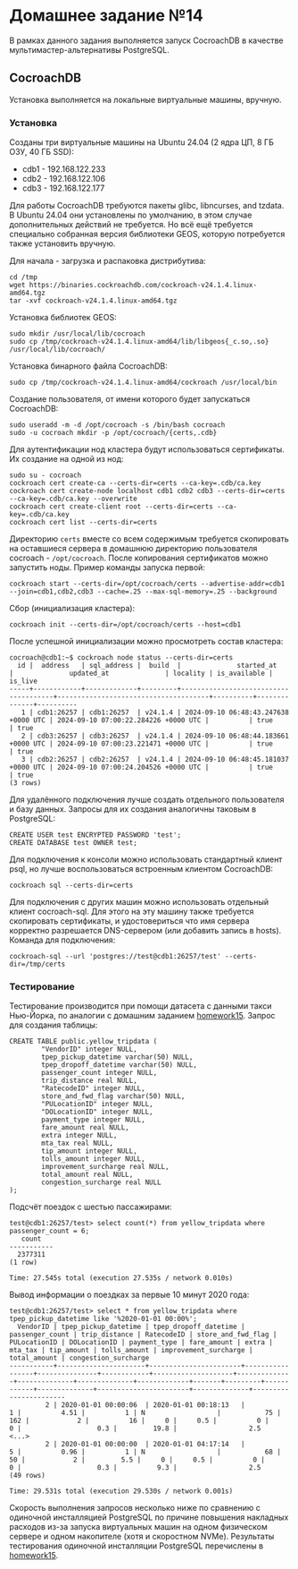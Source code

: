  
# Домашнее задание №14
В рамках данного задания выполняется запуск CocroachDB в качестве мультимастер-альтернативы PostgreSQL.

## CocroachDB

Установка выполняется на локальные виртуальные машины, вручную.

### Установка
Созданы три виртуальные машины на Ubuntu 24.04 (2 ядра ЦП, 8 ГБ ОЗУ, 40 ГБ SSD):

* cdb1 - 192.168.122.233
* cdb2 - 192.168.122.106
* cdb3 - 192.168.122.177

Для работы CocroachDB требуются пакеты glibc, libncurses, and tzdata. В Ubuntu 24.04 они установлены по умолчанию, в этом случае дополнительных действий не требуется. Но всё ещё требуется специально собранная версия библиотеки GEOS, которую потребуется также установить вручную.

Для начала - загрузка и распаковка дистрибутива:
```
cd /tmp
wget https://binaries.cockroachdb.com/cockroach-v24.1.4.linux-amd64.tgz
tar -xvf cockroach-v24.1.4.linux-amd64.tgz
```
Установка библиотек GEOS:
```
sudo mkdir /usr/local/lib/cocroach
sudo cp /tmp/cockroach-v24.1.4.linux-amd64/lib/libgeos{_c.so,.so} /usr/local/lib/cocroach/
```
Установка бинарного файла CocroachDB:
```
sudo cp /tmp/cockroach-v24.1.4.linux-amd64/cockroach /usr/local/bin
```
Создание пользователя, от имени которого будет запускаться CocroachDB:
```
sudo useradd -m -d /opt/cocroach -s /bin/bash cocroach
sudo -u cocroach mkdir -p /opt/cocroach/{certs,.cdb}
```
Для аутентификации нод кластера будут использоваться сертификаты. Их создание на одной из нод:
```
sudo su - cocroach
cockroach cert create-ca --certs-dir=certs --ca-key=.cdb/ca.key
cockroach cert create-node localhost cdb1 cdb2 cdb3 --certs-dir=certs --ca-key=.cdb/ca.key --overwrite
cockroach cert create-client root --certs-dir=certs --ca-key=.cdb/ca.key
cockroach cert list --certs-dir=certs
```
Директорию `certs` вместе со всем содержимым требуется скопировать на оставшиеся сервера в домашнюю директорию пользователя cocroach - `/opt/cocroach`. После копирования сертификатов можно запустить ноды. Пример команды запуска первой:
```
cockroach start --certs-dir=/opt/cocroach/certs --advertise-addr=cdb1 --join=cdb1,cdb2,cdb3 --cache=.25 --max-sql-memory=.25 --background
```
Сбор (инициализация кластера):
```
cockroach init --certs-dir=/opt/cocroach/certs --host=cdb1
```
После успешной инициализации можно просмотреть состав кластера:
```
cocroach@cdb1:~$ cockroach node status --certs-dir=certs
  id |  address   | sql_address |  build  |              started_at              |              updated_at              | locality | is_available | is_live
-----+------------+-------------+---------+--------------------------------------+--------------------------------------+----------+--------------+----------
   1 | cdb1:26257 | cdb1:26257  | v24.1.4 | 2024-09-10 06:48:43.247638 +0000 UTC | 2024-09-10 07:00:22.284226 +0000 UTC |          | true         | true
   2 | cdb3:26257 | cdb3:26257  | v24.1.4 | 2024-09-10 06:48:44.183661 +0000 UTC | 2024-09-10 07:00:23.221471 +0000 UTC |          | true         | true
   3 | cdb2:26257 | cdb2:26257  | v24.1.4 | 2024-09-10 06:48:45.181037 +0000 UTC | 2024-09-10 07:00:24.204526 +0000 UTC |          | true         | true
(3 rows)
```
Для удалённого подключения лучше создать отдельного пользователя и базу данных. Запросы для их создания аналогичны таковым в PostgreSQL:
```
CREATE USER test ENCRYPTED PASSWORD 'test';
CREATE DATABASE test OWNER test;
```
Для подключения к консоли можно использовать стандартный клиент psql, но лучше воспользоваться встроенным клиентом CocroachDB:
```
cockroach sql --certs-dir=certs
```
Для подключения с других машин можно использовать отдельный клиент cocroach-sql. Для этого на эту машину также требуется скопировать сертификаты, и удостовериться что имя сервера корректно разрешается DNS-сервером (или добавить запись в hosts). Команда для подключения:
```
cockroach-sql --url 'postgres://test@cdb1:26257/test' --certs-dir=/tmp/certs
```

### Тестирование
Тестирование производится при помощи датасета с данными такси Нью-Йорка, по аналогии с домашним заданием [homework15](../homework15). Запрос для создания таблицы:
```
CREATE TABLE public.yellow_tripdata (
        "VendorID" integer NULL,
        tpep_pickup_datetime varchar(50) NULL,
        tpep_dropoff_datetime varchar(50) NULL,
        passenger_count integer NULL,
        trip_distance real NULL,
        "RatecodeID" integer NULL,
        store_and_fwd_flag varchar(50) NULL,
        "PULocationID" integer NULL,
        "DOLocationID" integer NULL,
        payment_type integer NULL,
        fare_amount real NULL,
        extra integer NULL,
        mta_tax real NULL,
        tip_amount integer NULL,
        tolls_amount integer NULL,
        improvement_surcharge real NULL,
        total_amount real NULL,
        congestion_surcharge real NULL
);
```
Подсчёт поездок с шестью пассажирами:
```
test@cdb1:26257/test> select count(*) from yellow_tripdata where passenger_count = 6;                                     
   count
-----------
  2377311
(1 row)

Time: 27.545s total (execution 27.535s / network 0.010s)
```
Вывод информации о поездках за первые 10 минут 2020 года:
```
test@cdb1:26257/test> select * from yellow_tripdata where tpep_pickup_datetime like '%2020-01-01 00:00%';                 
  VendorID | tpep_pickup_datetime | tpep_dropoff_datetime | passenger_count | trip_distance | RatecodeID | store_and_fwd_flag | PULocationID | DOLocationID | payment_type | fare_amount | extra | mta_tax | tip_amount | tolls_amount | improvement_surcharge | total_amount | congestion_surcharge
-----------+----------------------+-----------------------+-----------------+---------------+------------+--------------------+--------------+--------------+--------------+-------------+-------+---------+------------+--------------+-----------------------+--------------+-----------------------
         2 | 2020-01-01 00:00:06  | 2020-01-01 00:18:13   |               1 |          4.51 |          1 | N                  |           75 |          162 |            2 |          16 |     0 |     0.5 |          0 |            0 |                   0.3 |         19.8 |                  2.5
<...>
         2 | 2020-01-01 00:00:00  | 2020-01-01 04:17:14   |               5 |          0.96 |          1 | N                  |           68 |           50 |            2 |         5.5 |     0 |     0.5 |          0 |            0 |                   0.3 |          9.3 |                  2.5
(49 rows)

Time: 29.531s total (execution 29.530s / network 0.001s)
```
Скорость выполнения запросов несколько ниже по сравнению с одиночной инсталляцией PostgreSQL по причине повышения накладных расходов из-за запуска виртуальных машин на одном физическом сервере и одном накопителе (хотя и скоростном NVMe). Результаты тестирования одиночной инсталляции PostgreSQL перечислены в [homework15](../homework15).